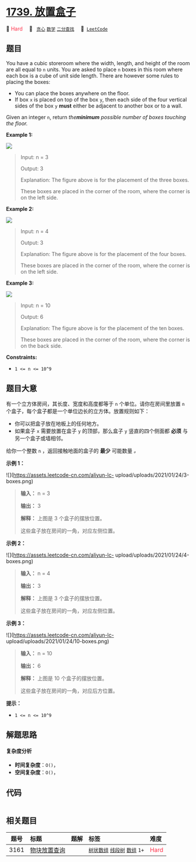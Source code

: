 # [1739. 放置盒子](https://leetcode.com/problems/building-boxes)

🔴 <font color=#ff334b>Hard</font>&emsp; 🔖&ensp; [`贪心`](/tag/greedy.md) [`数学`](/tag/math.md) [`二分查找`](/tag/binary-search.md)&emsp; 🔗&ensp;[`LeetCode`](https://leetcode.com/problems/building-boxes)

## 题目

You have a cubic storeroom where the width, length, and height of the room are
all equal to `n` units. You are asked to place `n` boxes in this room where
each box is a cube of unit side length. There are however some rules to
placing the boxes:

  * You can place the boxes anywhere on the floor.
  * If box `x` is placed on top of the box `y`, then each side of the four vertical sides of the box `y` **must** either be adjacent to another box or to a wall.

Given an integer `n`, return _the**minimum** possible number of boxes touching
the floor._



**Example 1:**

![](https://assets.leetcode.com/uploads/2021/01/04/3-boxes.png)

> Input: n = 3
> 
> Output: 3
> 
> Explanation: The figure above is for the placement of the three boxes.
> 
> These boxes are placed in the corner of the room, where the corner is on the left side.

**Example 2:**

![](https://assets.leetcode.com/uploads/2021/01/04/4-boxes.png)

> Input: n = 4
> 
> Output: 3
> 
> Explanation: The figure above is for the placement of the four boxes.
> 
> These boxes are placed in the corner of the room, where the corner is on the left side.

**Example 3:**

![](https://assets.leetcode.com/uploads/2021/01/04/10-boxes.png)

> Input: n = 10
> 
> Output: 6
> 
> Explanation: The figure above is for the placement of the ten boxes.
> 
> These boxes are placed in the corner of the room, where the corner is on the back side.



**Constraints:**

  * `1 <= n <= 10^9`


## 题目大意

有一个立方体房间，其长度、宽度和高度都等于 `n` 个单位。请你在房间里放置 `n` 个盒子，每个盒子都是一个单位边长的立方体。放置规则如下：

  * 你可以把盒子放在地板上的任何地方。
  * 如果盒子 `x` 需要放置在盒子 `y` 的顶部，那么盒子 `y` 竖直的四个侧面都 **必须** 与另一个盒子或墙相邻。

给你一个整数 `n` ，返回接触地面的盒子的 **最少** 可能数量 _。_

**示例 1：**

![](https://assets.leetcode-cn.com/aliyun-lc-
upload/uploads/2021/01/24/3-boxes.png)

> 
> 
> 
> 
> 
> **输入：** n = 3
> 
> **输出：** 3
> 
> **解释：** 上图是 3 个盒子的摆放位置。
> 
> 这些盒子放在房间的一角，对应左侧位置。
> 
> 

**示例 2：**

![](https://assets.leetcode-cn.com/aliyun-lc-
upload/uploads/2021/01/24/4-boxes.png)

> 
> 
> 
> 
> 
> **输入：** n = 4
> 
> **输出：** 3
> 
> **解释：** 上图是 3 个盒子的摆放位置。
> 
> 这些盒子放在房间的一角，对应左侧位置。
> 
> 

**示例 3：**

![](https://assets.leetcode-cn.com/aliyun-lc-
upload/uploads/2021/01/24/10-boxes.png)

> 
> 
> 
> 
> 
> **输入：** n = 10
> 
> **输出：** 6
> 
> **解释：** 上图是 10 个盒子的摆放位置。
> 
> 这些盒子放在房间的一角，对应后方位置。

**提示：**

  * `1 <= n <= 10^9`


## 解题思路

#### 复杂度分析

- **时间复杂度**：`O()`，
- **空间复杂度**：`O()`，

## 代码

```javascript

```

## 相关题目

<!-- prettier-ignore -->
| 题号 | 标题 | 题解 | 标签 | 难度 |
| :------: | :------ | :------: | :------ | :------ |
| 3161 | [物块放置查询](https://leetcode.com/problems/block-placement-queries) |  |  [`树状数组`](/tag/binary-indexed-tree.md) [`线段树`](/tag/segment-tree.md) [`数组`](/tag/array.md) `1+` | <font color=#ff334b>Hard</font> |